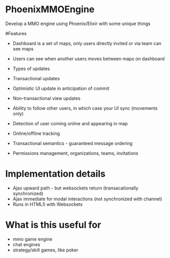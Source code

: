 # PhoenixMMOEngine
Develop a MMO engine using Phoenix/Elixir with some unique things


#Features

 - Dashboard is a set of maps, only users directly invited or via team can see maps
 - Users can see when another users moves between maps on dashboard
- Types of updates
 - Transactional updates
  - Optimistic UI update in anticipation of commit
 - Non-transactional view updates

- Ability to follow other users, in which case your UI sync (movements only)
- Detection of user coming online and appearing in map
- Online/offline tracking
- Transactional semantics - guaranteed message ordering
- Permissions management, organizations, teams, invitations

# Implementation details
- Ajax upward path - but websockets return (transacationally synchronized)
- Ajax immediate for modal interactions (not synchronized with channel)
- Runs in HTML5 with Websockets

# What is this useful for
 - mmo game engine
 - chat engines
 - strategy/skill games, like poker
